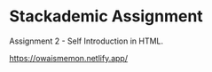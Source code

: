 # Stackademic Assignment

Assignment 2 - Self Introduction in HTML.

https://owaismemon.netlify.app/
